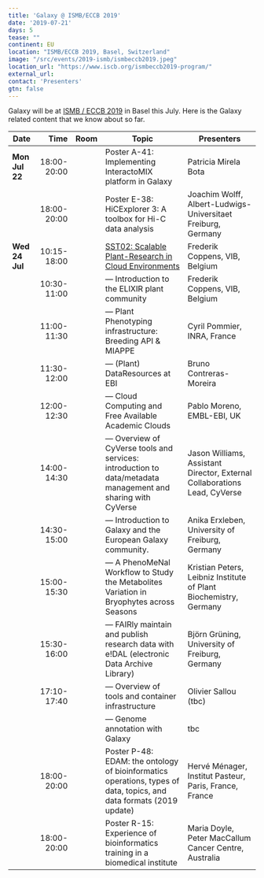 ```yaml
---
title: 'Galaxy @ ISMB/ECCB 2019'
date: '2019-07-21'
days: 5
tease: ""
continent: EU
location: "ISMB/ECCB 2019, Basel, Switzerland"
image: "/src/events/2019-ismb/ismbeccb2019.jpeg"
location_url: "https://www.iscb.org/ismbeccb2019-program/"
external_url:
contact: 'Presenters'
gtn: false
---
```


Galaxy will be at [ISMB / ECCB 2019](https://www.iscb.org/ismbeccb2019-program/) in Basel this July.  Here is the Galaxy related content that we know about so far.

| Date | Time | Room | Topic | Presenters |
| ---- | ----: | ---- | ---- | ---- |
| **Mon Jul 22** | 18:00-20:00 | | Poster A-41: Implementing InteractoMIX platform in Galaxy | Patricia Mirela Bota |
| | 18:00-20:00 | | Poster E-38: HiCExplorer 3: A toolbox for Hi-C data analysis | Joachim Wolff, Albert-Ludwigs-Universitaet Freiburg, Germany |
| **Wed 24 Jul** | 10:15-18:00 | | [SST02: Scalable Plant-Research in Cloud Environments](https://www.iscb.org/ismbeccb2019-program/special-sessions#sst02) | Frederik Coppens, VIB, Belgium |
| | 10:30-11:00 | | — Introduction to the ELIXIR plant community | Frederik Coppens, VIB, Belgium |
| | 11:00-11:30 | | — Plant Phenotyping infrastructure: Breeding API & MIAPPE | Cyril Pommier, INRA, France |
| | 11:30-12:00 | | — (Plant) DataResources at EBI | Bruno Contreras-Moreira
| | 12:00-12:30 | | — Cloud Computing and Free Available Academic Clouds | Pablo Moreno, EMBL-EBI, UK |
| | 14:00-14:30| | — Overview of CyVerse tools and services: introduction to data/metadata management and sharing with CyVerse | Jason Williams, Assistant Director, External Collaborations Lead, CyVerse |
| | 14:30-15:00 | | — Introduction to Galaxy and the European Galaxy community. | Anika Erxleben, University of Freiburg, Germany |
| | 15:00-15:30 | | — A PhenoMeNal Workflow to Study the Metabolites Variation in Bryophytes across Seasons |  Kristian Peters, Leibniz Institute of Plant Biochemistry, Germany |
| | 15:30-16:00 | | — FAIRly maintain and publish research data with e!DAL (electronic Data Archive Library) | Björn Grüning, University of Freiburg, Germany |
| | 17:10-17:40 | | — Overview of tools and container infrastructure | Olivier Sallou (tbc) | 
| | | | — Genome annotation with Galaxy | tbc |
| | 18:00-20:00 | | Poster P-48: EDAM: the ontology of bioinformatics operations, types of data, topics, and data formats (2019 update) | Hervé Ménager, Institut Pasteur, Paris, France, France |
| | 18:00-20:00 | | Poster R-15: Experience of bioinformatics training in a biomedical institute | Maria Doyle, Peter MacCallum Cancer Centre, Australia |
